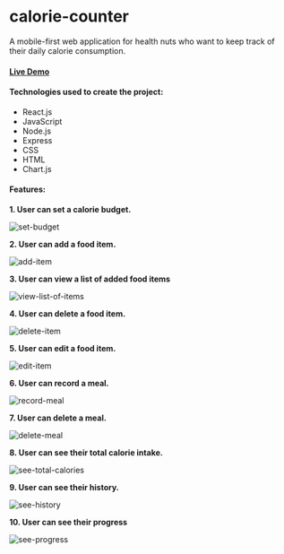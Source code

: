 # calorie-counter
A mobile-first web application for health nuts who want to keep track of their daily calorie consumption.

#### [Live Demo](https://travistn-calorie-counter.herokuapp.com/)

#### Technologies used to create the project:
* React.js 
* JavaScript
* Node.js
* Express
* CSS
* HTML
* Chart.js

#### Features:

**1. User can set a calorie budget.**

![set-budget](https://user-images.githubusercontent.com/42354863/47321059-40338200-d608-11e8-9555-43977d62dc7f.gif)

**2. User can add a food item.**

![add-item](https://user-images.githubusercontent.com/42354863/47516860-642ad980-d83b-11e8-9332-151188815e59.gif)

**3. User can view a list of added food items**

![view-list-of-items](https://user-images.githubusercontent.com/42354863/47528149-453b4000-d859-11e8-8770-0cc8e004385f.gif)

**4. User can delete a food item.**

![delete-item](https://user-images.githubusercontent.com/42354863/47531010-293b9c80-d861-11e8-8868-19f3eb82e5b2.gif)

**5. User can edit a food item.**

![edit-item](https://user-images.githubusercontent.com/42354863/47579816-f39ac000-d901-11e8-90dd-d76038a5aee8.gif)

**6. User can record a meal.**

![record-meal](https://user-images.githubusercontent.com/42354863/47669366-06163300-db68-11e8-82c5-b73d87c8e9f9.gif)

**7. User can delete a meal.**

![delete-meal](https://user-images.githubusercontent.com/42354863/47685762-fbbe5e00-db94-11e8-92f5-4c2e596fb156.gif)

**8. User can see their total calorie intake.**

![see-total-calories](https://user-images.githubusercontent.com/42354863/47754689-f4608880-dc58-11e8-96e2-b372d4d17414.gif)

**9. User can see their history.**

![see-history](https://user-images.githubusercontent.com/42354863/47822109-3274af80-dd20-11e8-813c-d1fcd6c6c3d4.gif)

**10. User can see their progress**

![see-progress](https://user-images.githubusercontent.com/42354863/47943824-469de580-deb5-11e8-8bd1-ce0ca4f6d373.gif)
